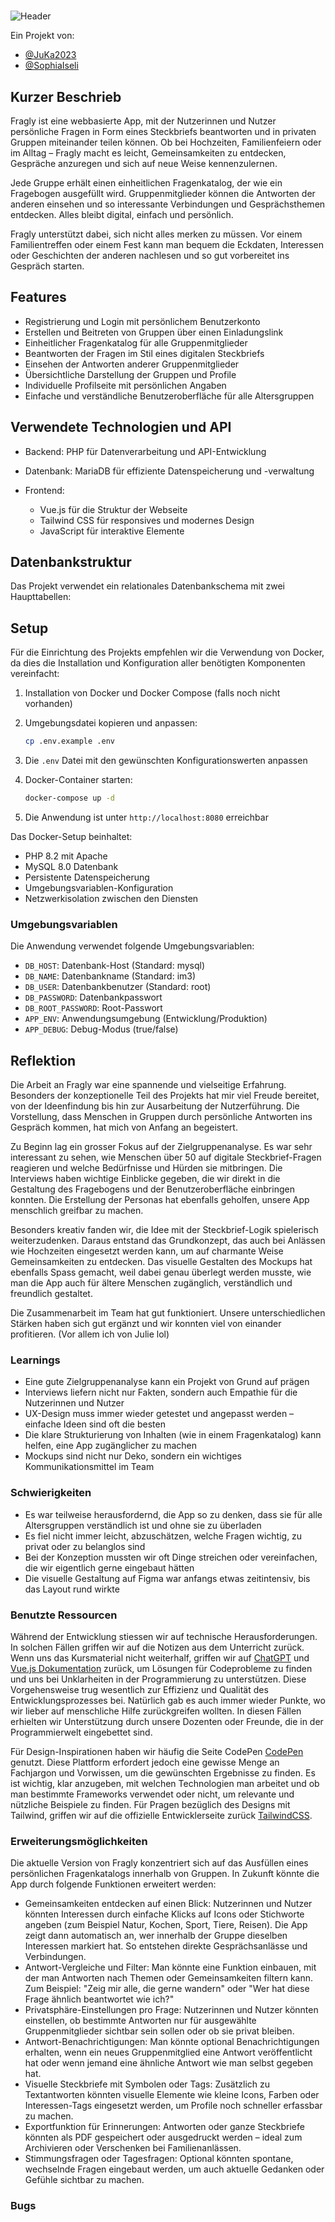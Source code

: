 # 

![Header](docs/header.png)

Ein Projekt von:

- [@JuKa2023](https://github.com/JuKa2023)
- [@SophiaIseli](https://github.com/SophiaIseli)

## Kurzer Beschrieb

Fragly ist eine webbasierte App, mit der Nutzerinnen und Nutzer persönliche Fragen in Form eines Steckbriefs beantworten und in privaten Gruppen miteinander teilen können. Ob bei Hochzeiten, Familienfeiern oder im Alltag – Fragly macht es leicht, Gemeinsamkeiten zu entdecken, Gespräche anzuregen und sich auf neue Weise kennenzulernen.

Jede Gruppe erhält einen einheitlichen Fragenkatalog, der wie ein Fragebogen ausgefüllt wird. Gruppenmitglieder können die Antworten der anderen einsehen und so interessante Verbindungen und Gesprächsthemen entdecken. Alles bleibt digital, einfach und persönlich.

Fragly unterstützt dabei, sich nicht alles merken zu müssen. Vor einem Familientreffen oder einem Fest kann man bequem die Eckdaten, Interessen oder Geschichten der anderen nachlesen und so gut vorbereitet ins Gespräch starten.

## Features
- Registrierung und Login mit persönlichem Benutzerkonto
- Erstellen und Beitreten von Gruppen über einen Einladungslink
- Einheitlicher Fragenkatalog für alle Gruppenmitglieder
- Beantworten der Fragen im Stil eines digitalen Steckbriefs
- Einsehen der Antworten anderer Gruppenmitglieder
- Übersichtliche Darstellung der Gruppen und Profile
- Individuelle Profilseite mit persönlichen Angaben
- Einfache und verständliche Benutzeroberfläche für alle Altersgruppen

## Verwendete Technologien und API

- Backend: PHP für Datenverarbeitung und API-Entwicklung

- Datenbank: MariaDB für effiziente Datenspeicherung und -verwaltung

- Frontend:
  - Vue.js für die Struktur der Webseite
  - Tailwind CSS für responsives und modernes Design
  - JavaScript für interaktive Elemente

## Datenbankstruktur

Das Projekt verwendet ein relationales Datenbankschema mit zwei Haupttabellen:


## Setup

Für die Einrichtung des Projekts empfehlen wir die Verwendung von Docker, da dies die Installation und Konfiguration aller benötigten Komponenten vereinfacht:

1. Installation von Docker und Docker Compose (falls noch nicht vorhanden)
2. Umgebungsdatei kopieren und anpassen:

   ```bash
   cp .env.example .env
   ```

3. Die `.env` Datei mit den gewünschten Konfigurationswerten anpassen
4. Docker-Container starten:

   ```bash
   docker-compose up -d
   ```

5. Die Anwendung ist unter `http://localhost:8080` erreichbar

Das Docker-Setup beinhaltet:

- PHP 8.2 mit Apache
- MySQL 8.0 Datenbank
- Persistente Datenspeicherung
- Umgebungsvariablen-Konfiguration
- Netzwerkisolation zwischen den Diensten

### Umgebungsvariablen

Die Anwendung verwendet folgende Umgebungsvariablen:

- `DB_HOST`: Datenbank-Host (Standard: mysql)
- `DB_NAME`: Datenbankname (Standard: im3)
- `DB_USER`: Datenbankbenutzer (Standard: root)
- `DB_PASSWORD`: Datenbankpasswort
- `DB_ROOT_PASSWORD`: Root-Passwort
- `APP_ENV`: Anwendungsumgebung (Entwicklung/Produktion)
- `APP_DEBUG`: Debug-Modus (true/false)

## Reflektion

Die Arbeit an Fragly war eine spannende und vielseitige Erfahrung. Besonders der konzeptionelle Teil des Projekts hat mir viel Freude bereitet, von der Ideenfindung bis hin zur Ausarbeitung der Nutzerführung. Die Vorstellung, dass Menschen in Gruppen durch persönliche Antworten ins Gespräch kommen, hat mich von Anfang an begeistert.

Zu Beginn lag ein grosser Fokus auf der Zielgruppenanalyse. Es war sehr interessant zu sehen, wie Menschen über 50 auf digitale Steckbrief-Fragen reagieren und welche Bedürfnisse und Hürden sie mitbringen. Die Interviews haben wichtige Einblicke gegeben, die wir direkt in die Gestaltung des Fragebogens und der Benutzeroberfläche einbringen konnten. Die Erstellung der Personas hat ebenfalls geholfen, unsere App menschlich greifbar zu machen.

Besonders kreativ fanden wir, die Idee mit der Steckbrief-Logik spielerisch weiterzudenken. Daraus entstand das Grundkonzept, das auch bei Anlässen wie Hochzeiten eingesetzt werden kann, um auf charmante Weise Gemeinsamkeiten zu entdecken. Das visuelle Gestalten des Mockups hat ebenfalls Spass gemacht, weil dabei genau überlegt werden musste, wie man die App auch für ältere Menschen zugänglich, verständlich und freundlich gestaltet.

Die Zusammenarbeit im Team hat gut funktioniert. Unsere unterschiedlichen Stärken haben sich gut ergänzt und wir konnten viel von einander profitieren. (Vor allem ich von Julie lol)

### Learnings
- Eine gute Zielgruppenanalyse kann ein Projekt von Grund auf prägen
- Interviews liefern nicht nur Fakten, sondern auch Empathie für die Nutzerinnen und Nutzer
- UX-Design muss immer wieder getestet und angepasst werden – einfache Ideen sind oft die besten
- Die klare Strukturierung von Inhalten (wie in einem Fragenkatalog) kann helfen, eine App zugänglicher zu machen
- Mockups sind nicht nur Deko, sondern ein wichtiges Kommunikationsmittel im Team

### Schwierigkeiten
- Es war teilweise herausfordernd, die App so zu denken, dass sie für alle Altersgruppen verständlich ist und ohne sie zu überladen
- Es fiel nicht immer leicht, abzuschätzen, welche Fragen wichtig, zu privat oder zu belanglos sind
- Bei der Konzeption mussten wir oft Dinge streichen oder vereinfachen, die wir eigentlich gerne eingebaut hätten
- Die visuelle Gestaltung auf Figma war anfangs etwas zeitintensiv, bis das Layout rund wirkte

### Benutzte Ressourcen

Während der Entwicklung stiessen wir auf technische Herausforderungen. In solchen Fällen griffen wir auf die Notizen aus dem Unterricht zurück. Wenn uns das Kursmaterial nicht weiterhalf, griffen wir auf [ChatGPT](https://chat.openai.com/) und [Vue.js Dokumentation](https://vuejs.org/guide/introduction.html) zurück, um Lösungen für Codeprobleme zu finden und uns bei Unklarheiten in der Programmierung zu unterstützen. Diese Vorgehensweise trug wesentlich zur Effizienz und Qualität des Entwicklungsprozesses bei. Natürlich gab es auch immer wieder Punkte, wo wir lieber auf menschliche Hilfe zurückgreifen wollten. In diesen Fällen erhielten wir Unterstützung durch unsere Dozenten oder Freunde, die in der Programmierwelt eingebettet sind.

Für Design-Inspirationen haben wir häufig die Seite CodePen [CodePen](https://codepen.io/) genutzt. Diese Plattform erfordert jedoch eine gewisse Menge an Fachjargon und Vorwissen, um die gewünschten Ergebnisse zu finden. Es ist wichtig, klar anzugeben, mit welchen Technologien man arbeitet und ob man bestimmte Frameworks verwendet oder nicht, um relevante und nützliche Beispiele zu finden. Für Pragen bezüglich des Designs mit Tailwind, griffen wir auf die offizielle Entwicklerseite zurück [TailwindCSS](https://tailwindcss.com/).

### Erweiterungsmöglichkeiten
Die aktuelle Version von Fragly konzentriert sich auf das Ausfüllen eines persönlichen Fragenkatalogs innerhalb von Gruppen. In Zukunft könnte die App durch folgende Funktionen erweitert werden:

- Gemeinsamkeiten entdecken auf einen Blick:
  Nutzerinnen und Nutzer könnten Interessen durch einfache Klicks auf Icons oder Stichworte angeben (zum Beispiel Natur, Kochen, Sport, Tiere, Reisen). Die App zeigt dann 
  automatisch an, wer innerhalb der Gruppe dieselben Interessen markiert hat. So entstehen direkte Gesprächsanlässe und Verbindungen.
- Antwort-Vergleiche und Filter:
  Man könnte eine Funktion einbauen, mit der man Antworten nach Themen oder Gemeinsamkeiten filtern kann. Zum Beispiel: "Zeig mir alle, die gerne wandern" oder "Wer hat 
  diese Frage ähnlich beantwortet wie ich?"
- Privatsphäre-Einstellungen pro Frage:
  Nutzerinnen und Nutzer könnten einstellen, ob bestimmte Antworten nur für ausgewählte Gruppenmitglieder sichtbar sein sollen oder ob sie privat bleiben.
- Antwort-Benachrichtigungen:
  Man könnte optional Benachrichtigungen erhalten, wenn ein neues Gruppenmitglied eine Antwort veröffentlicht hat oder wenn jemand eine ähnliche Antwort wie man selbst 
  gegeben hat.
- Visuelle Steckbriefe mit Symbolen oder Tags:
  Zusätzlich zu Textantworten könnten visuelle Elemente wie kleine Icons, Farben oder Interessen-Tags eingesetzt werden, um Profile noch schneller erfassbar zu machen.
- Exportfunktion für Erinnerungen:
  Antworten oder ganze Steckbriefe könnten als PDF gespeichert oder ausgedruckt werden – ideal zum Archivieren oder Verschenken bei Familienanlässen.
- Stimmungsfragen oder Tagesfragen:
  Optional könnten spontane, wechselnde Fragen eingebaut werden, um auch aktuelle Gedanken oder Gefühle sichtbar zu machen.
### Bugs

